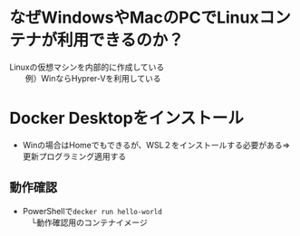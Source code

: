 # なぜWindowsやMacのPCでLinuxコンテナが利用できるのか？
Linuxの仮想マシンを内部的に作成している<br>
　　例）WinならHyprer-Vを利用している

# Docker Desktopをインストール
- Winの場合はHomeでもできるが、WSL２をインストールする必要がある⇒更新プログラミング適用する

## 動作確認
- PowerShellで`decker run hello-world`<br>
　└動作確認用のコンテナイメージ